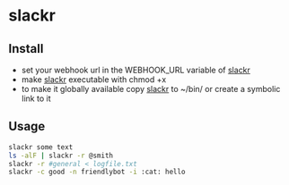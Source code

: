 # slackr

## Install
 * set your webhook url in the WEBHOOK_URL variable of [slackr](slackr)
 * make [slackr](slackr) executable with chmod +x
 * to make it globally available copy [slackr](slackr) to ~/bin/ or create a symbolic link to it

## Usage
```bash
slackr some text
ls -alF | slackr -r @smith
slackr -r #general < logfile.txt
slackr -c good -n friendlybot -i :cat: hello
```
